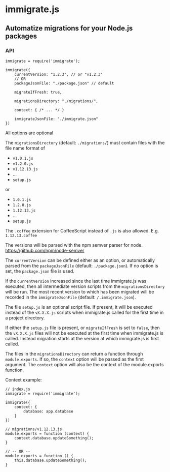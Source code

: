 # immigrate.js
## Automatize migrations for your Node.js packages

### API
```
immigrate = require('immigrate');

immigrate({
	currentVersion: "1.2.3", // or "v1.2.3"
	// OR
	packageJsonFile: "./package.json" // default
	
	migrateIfFresh: true,

	migrationsDirectory: "./migrations/",

	context: { /* ... */ }

	immigrateJsonFile: "./immigrate.json"
})
```

All options are optional

The `migrationsDirectory` (default: `./migrations/`) must contain files with the file name format of
- `v1.0.1.js`
- `v1.2.0.js`
- `v1.12.13.js`
- ...
- `setup.js`

or
- `1.0.1.js`
- `1.2.0.js`
- `1.12.13.js`
- ...
- `setup.js`

The `.coffee` extension for CoffeeScript instead of `.js` is also allowed. E.g. `1.12.13.coffee`

The versions will be parsed with the npm semver parser for node. https://github.com/npm/node-semver

The `currentVersion` can be defined either as an option, or automatically parsed from the `packageJsonFile` (default: `./package.json`). If no option is set, the `package.json` file is used.

If the `currentVersion` increased since the last time immigrate.js was executed, then all intermediate version scripts from the `migrationsDirectory` will be run. The most recent version to which has been migrated will be recorded in the `immigrateJsonFile` (default: `/.immigrate.json`).

The file `setup.js` is an optional script file. If present, it will be executed instead of the `vX.X.X.js` scripts when immigrate.js called for the first time in a project directory.

If either the `setup.js` file is present, or `migrateIfFresh` is set to `false`, then the `vX.X.X.js` files will not be executed at the first time when immigrate.js is called. Instead migration starts at the version at which immigrate.js is first called.

The files in the `migrationsDirectory` can return a function through `module.exports`. If so, the `context` option will be passed as the first argument. The `context` option will also be the context of the module.exports function.

Context example:

```
// index.js
immigrate = require('immigrate');

immigrate({
	context: {
		database: app.database
	}
})
```

```
// migrations/v1.12.13.js
module.exports = function (context) {
	context.database.updateSomething();
}

// -- OR --
module.exports = function () {
	this.database.updateSomething();
}

```


